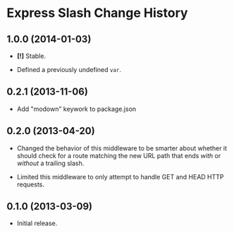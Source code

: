 Express Slash Change History
============================

1.0.0 (2014-01-03)
------------------

* **[!]** Stable.

* Defined a previously undefined `var`.


0.2.1 (2013-11-06)
------------------

* Add "modown" keywork to package.json


0.2.0 (2013-04-20)
------------------

* Changed the behavior of this middleware to be smarter about whether it should
  check for a route matching the new URL path that ends *with* or *without* a
  trailing slash.

* Limited this middleware to only attempt to handle GET and HEAD HTTP requests.


0.1.0 (2013-03-09)
------------------

* Initial release.
